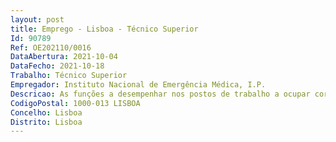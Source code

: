 ```yaml
--- 
layout: post
title: Emprego - Lisboa - Técnico Superior
Id: 90789
Ref: OE202110/0016
DataAbertura: 2021-10-04
DataFecho: 2021-10-18
Trabalho: Técnico Superior
Empregador: Instituto Nacional de Emergência Médica, I.P.
Descricao: As funções a desempenhar nos postos de trabalho a ocupar correspondem ao grau 3 de complexidade funcional, cuja caraterização se encontra prevista no Anexo a que se refere o n.º 2 do artigo 88.º da LTFP, bem como, nas áreas de competências inerentes ao Gabinete de Gestão Orçamental e Investimentos, constantes na Deliberação n.º 853 2012 de 12 de junho, do Conselho Diretivo do INEM, publicada do DR, 2.ª série, n.º 125 de 29 de junho de 2012.Das funções a desempenhar, salientam se as seguintes que competem ao técnico superior nos postos de trabalho a que se refere este procedimento •	Proceder à classificação e registo de cabimentos e compromissos •	Elaborar propostas de alterações orçamentais devidamente fundamentadas •	Proceder ao reporte da execução orçamental junto da Direção Geral do Orçamento •	Apoiar a gestão orçamental na elaboração e acompanhamento dos orçamentos anuais •	Proceder ao registo, controlo e monitorização de dados no sistema de informação financeira •	Proceder à análise de dados orçamentais extraídos do sistema de informação financeira que permita a apresentação superior de informações de apoio à gestão •	Elaborar informações, relatórios e documentos de prestação de contas periódicos •	Colaborar no fecho mensal de contas e elaborar reportes mensais •	Realizar o tratamento de obrigações fiscais •	Analisar contas correntes •	Processar a contabilidade clientes, contribuintes, fornecedores, assegurando a validação de faturas, sua contabilização e preparação de autorizações de pagamento •	Efetuar diligências com vista a solucionar pendências na área da gestão de fornecedores •	Colaborar na prestação de informações para auditores internos ou externos •	Desenvolver outras tarefas de apoio geral aos serviços financeiros e de contabilidade, bem como como apoiar a equipa dirigente.
CodigoPostal: 1000-013 LISBOA
Concelho: Lisboa
Distrito: Lisboa
--- 
```

